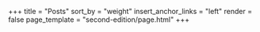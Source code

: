 +++
title = "Posts"
sort_by = "weight"
insert_anchor_links = "left"
render = false
page_template = "second-edition/page.html"
+++
